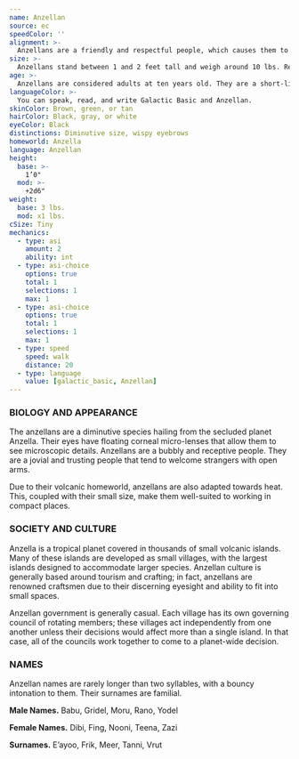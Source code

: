 ```yaml
---
name: Anzellan
source: ec
speedColor: ''
alignment: >-
  Anzellans are a friendly and respectful people, which causes them to tend toward lawful light side, though there are exceptions.
size: >-
  Anzellans stand between 1 and 2 feet tall and weigh around 10 lbs. Regardless of your position in that range, your size is Tiny.
age: >-
  Anzellans are considered adults at ten years old. They are a short-lived species, however, that rarely lives longer than 60 years.
languageColor: >-
  You can speak, read, and write Galactic Basic and Anzellan. 
skinColor: Brown, green, or tan
hairColor: Black, gray, or white
eyeColor: Black
distinctions: Diminutive size, wispy eyebrows
homeworld: Anzella
language: Anzellan
height:
  base: >-
    1’0"
  mod: >-
    +2d6"
weight:
  base: 3 lbs.
  mod: x1 lbs.
cSize: Tiny
mechanics:
  - type: asi
    amount: 2
    ability: int
  - type: asi-choice
    options: true
    total: 1
    selections: 1
    max: 1
  - type: asi-choice
    options: true
    total: 1
    selections: 1
    max: 1
  - type: speed
    speed: walk
    distance: 20
  - type: language
    value: [galactic_basic, Anzellan]
---
```

### BIOLOGY AND APPEARANCE
The anzellans are a diminutive species hailing from the secluded planet Anzella. Their eyes have floating corneal micro-lenses that allow them to see microscopic details. Anzellans are a bubbly and receptive people. They are a jovial and trusting people that tend to welcome strangers with open arms.

Due to their volcanic homeworld, anzellans are also adapted towards heat. This, coupled with their small size, make them well-suited to working in compact places.

### SOCIETY AND CULTURE
Anzella is a tropical planet covered in thousands of small volcanic islands. Many of these islands are developed as small villages, with the largest islands designed to accommodate larger species. Anzellan culture is generally based around tourism and crafting; in fact, anzellans are renowned craftsmen due to their discerning eyesight and ability to fit into small spaces.

Anzellan government is generally casual. Each village has its own governing council of rotating members; these villages act independently from one another unless their decisions would affect more than a single island. In that case, all of the councils work together to come to a planet-wide decision.

### NAMES
Anzellan names are rarely longer than two syllables, with a bouncy intonation to them. Their surnames are familial.

__Male Names.__ Babu, Gridel, Moru, Rano, Yodel

__Female Names.__ Dibi, Fing, Nooni, Teena, Zazi

__Surnames.__ E’ayoo, Frik, Meer, Tanni, Vrut



    